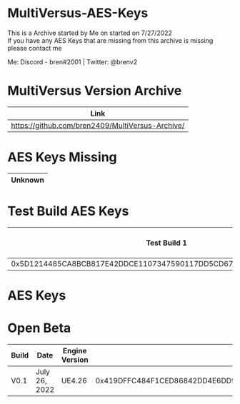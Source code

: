 # MultiVersus-AES-Keys

This is a Archive started by Me on started on 7/27/2022<br />
If you have any AES Keys that are missing from this archive is missing please contact me

Me: Discord - bren#2001 | Twitter: @brenv2<br />

# MultiVersus Version Archive
| Link |
|------|
| https://github.com/bren2409/MultiVersus-Archive/ |

# AES Keys Missing 

| Unknown |
|------------------------------|

# Test Build AES Keys

| Test Build 1 | December 9 - 10, 2021 |
|---------------|---------------|
| 0x5D1214485CA8BCB817E42DDCE1107347590117DD5CD6704227889B99BCE5D206 |



# AES Keys

# Open Beta
| Build                  	 | Date          	 | Engine Version	    |		    Main Key             |
| ------------------------------ | --------------------- | ------------------------ | ------------------------------ |
| V0.1        	 |  July 26, 2022	   	 | UE4.26	    |		0x419DFFC484F1CED86842DD4E6DD914F02E3E119725F556C4B9AA44432021A9AC                                   |
